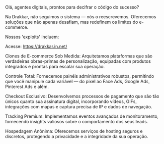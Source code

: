 ​Olá, agentes digitais, prontos para decifrar o código do sucesso?​

Na Drakkar, não seguimos o sistema — nós o reescrevemos. Oferecemos soluções que não apenas desafiam, mas redefinem os limites do e-commerce.​





Nossos 'exploits' incluem:

Acesse: https://drakkar.in.net/

Clones de E-commerce Sob Medida: Arquitetamos plataformas que são verdadeiras obras-primas de personalização, equipadas com produtos integrados e prontas para escalar sua operação.​

Controle Total: Fornecemos painéis administrativos robustos, permitindo que você manipule cada variável — do pixel ao Face Ads, Google Ads, Pinterest Ads e além.​

Checkout Exclusivo: Desenvolvemos processos de pagamento que são tão únicos quanto sua assinatura digital, incorporando vídeos, GIFs, integrações com mapas e captura precisa de IP e dados de navegação.​

Tracking Premium: Implementamos eventos avançados de monitoramento, fornecendo insights valiosos sobre o comportamento dos seus leads.​

Hospedagem Anônima: Oferecemos serviços de hosting seguros e discretos, protegendo a privacidade e a integridade da sua operação.

